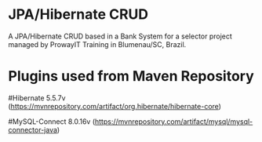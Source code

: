 # JPA/Hibernate CRUD
A JPA/Hibernate CRUD based in a Bank System for a selector project managed by ProwayIT Training in Blumenau/SC, Brazil.

# Plugins used from Maven Repository
#Hibernate 5.5.7v
(https://mvnrepository.com/artifact/org.hibernate/hibernate-core)

#MySQL-Connect 8.0.16v
(https://mvnrepository.com/artifact/mysql/mysql-connector-java)

